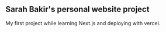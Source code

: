 ## Sarah Bakir's personal website project

My first project while learning Next.js and deploying with vercel.
